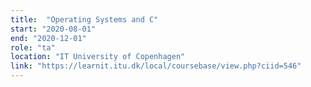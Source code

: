 ```yaml
---
title:  "Operating Systems and C"
start: "2020-08-01"
end: "2020-12-01"
role: "ta"
location: "IT University of Copenhagen"
link: "https://learnit.itu.dk/local/coursebase/view.php?ciid=546"
---
```


